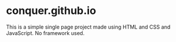 # conquer.github.io
This is a simple single page project made using HTML and CSS and JavaScript. No framework used.
